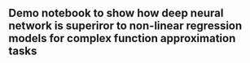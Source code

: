 ## Demo notebook to show how deep neural network is superiror to non-linear regression models for complex function approximation tasks
